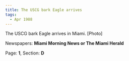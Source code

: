 ```yaml
---  
title: The USCG bark Eagle arrives  
tags:  
  - Apr 1988  
---  
```

  
The USCG bark Eagle arrives in Miami. [Photo]  
  
Newspapers: **Miami Morning News or The Miami Herald**  
  
Page: **1**, Section: **D** 
